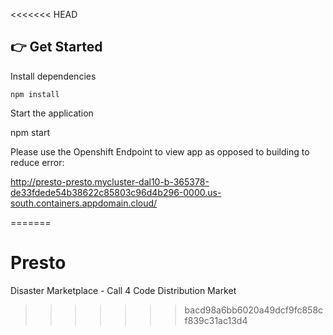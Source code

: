 <<<<<<< HEAD
## 👉 Get Started

Install dependencies

```
npm install
```

Start the application

npm start


Please use the Openshift Endpoint to view app as opposed to building to reduce error:

http://presto-presto.mycluster-dal10-b-365378-de33fdede54b38622c85803c96d4b296-0000.us-south.containers.appdomain.cloud/


=======
# Presto
Disaster Marketplace - Call 4 Code Distribution Market
>>>>>>> bacd98a6bb6020a49dcf9fc858cf839c31ac13d4
